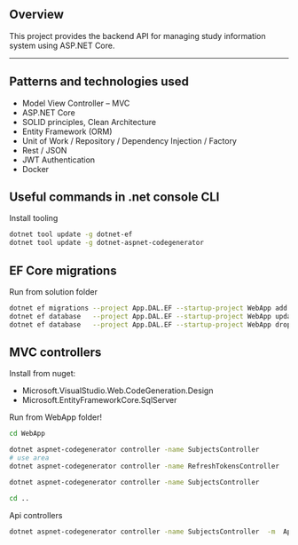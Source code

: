 ## Overview

This project provides the backend API for managing study information system using ASP.NET Core. 

---

## Patterns and technologies used

- Model View Controller – MVC 
- ASP.NET Core
- SOLID principles, Clean Architecture 
- Entity Framework (ORM)
- Unit of Work / Repository / Dependency Injection / Factory 
- Rest / JSON 
- JWT Authentication
- Docker

## Useful commands in .net console CLI

Install tooling

~~~bash
dotnet tool update -g dotnet-ef
dotnet tool update -g dotnet-aspnet-codegenerator 
~~~

## EF Core migrations

Run from solution folder  

~~~bash
dotnet ef migrations --project App.DAL.EF --startup-project WebApp add FOOBAR
dotnet ef database   --project App.DAL.EF --startup-project WebApp update
dotnet ef database   --project App.DAL.EF --startup-project WebApp drop
~~~


## MVC controllers

Install from nuget:  
- Microsoft.VisualStudio.Web.CodeGeneration.Design
- Microsoft.EntityFrameworkCore.SqlServer


Run from WebApp folder!  

~~~bash
cd WebApp

dotnet aspnet-codegenerator controller -name SubjectsController        -actions -m  App.Domain.Subject       -dc AppDbContext -outDir Controllers --useDefaultLayout --useAsyncActions --referenceScriptLibraries -f
# use area
dotnet aspnet-codegenerator controller -name RefreshTokensController        -actions -m  App.Domain.Identity.AppRefreshToken        -dc AppDbContext -outDir Areas/Admin/Controllers --useDefaultLayout --useAsyncActions --referenceScriptLibraries -f

dotnet aspnet-codegenerator controller -name SubjectsController        -actions -m  App.Domain.Subject        -dc AppDbContext -outDir Areas/Admin/Controllers --useDefaultLayout --useAsyncActions --referenceScriptLibraries -f

cd ..
~~~

Api controllers
~~~bash
dotnet aspnet-codegenerator controller -name SubjectsController  -m  App.Domain.Subjects        -dc AppDbContext -outDir ApiControllers -api --useAsyncActions -f
~~~